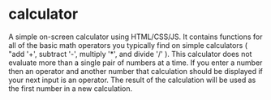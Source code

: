 # calculator
A simple on-screen calculator using HTML/CSS/JS. It contains functions for all of the basic math operators you typically find on simple calculators ( "add '+', subtract '-', multiply '\*', and divide '/' ). This calculator does not evaluate more than a single pair of numbers at a time. If you enter a number then an operator and another number that calculation should be displayed if your next input is an operator. The result of the calculation will be used as the first number in a new calculation.
